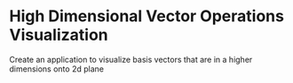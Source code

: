 # High Dimensional Vector Operations Visualization
 Create an application to visualize basis vectors that are in a higher dimensions onto 2d plane
